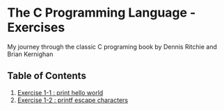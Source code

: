 # The C Programming Language - Exercises
My journey through the classic C programing book by Dennis Ritchie and Brian Kernighan

## Table of Contents
1. [Exercise 1-1 : print hello world](exercises/exercise1-1.md)
2. [Exercise 1-2 : printf escape characters]()
